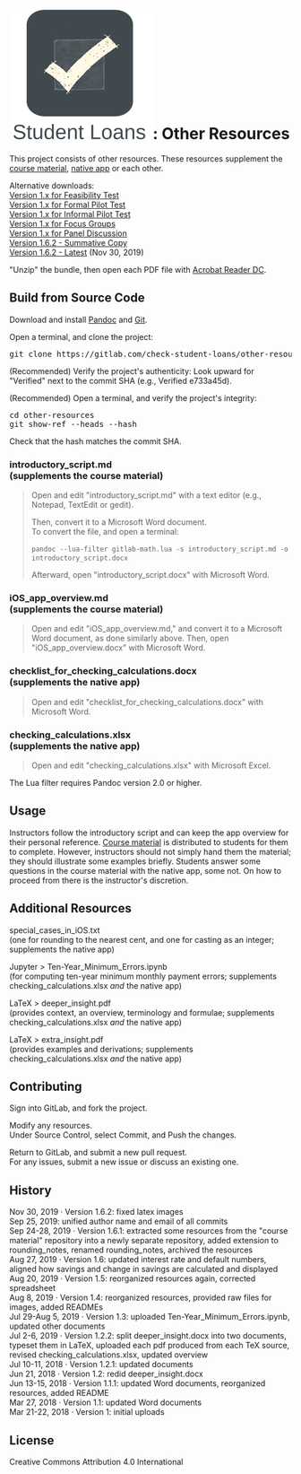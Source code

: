 <snippet>
<content>

# ![Alt](./app_icon_and_logo.png "Check Student Loans"): Other Resources

This project consists of other resources. These resources supplement the [course material](https://gitlab.com/check-student-loans/course-material "Click here to access the course material repository."), [native app](https://gitlab.com/check-student-loans/ios "Click here to access the native app's repository.") or each other.<p>

Alternative downloads:<br>
[Version 1.x for Feasibility Test](./Archives/feasibility_test.zip "Click here to access the download link.")<br>
[Version 1.x for Formal Pilot Test](./Archives/formal_pilot_test.zip "Click here to access the download link.")<br>
[Version 1.x for Informal Pilot Test](./Archives/informal_pilot_test.zip "Click here to access the download link.")<br>
[Version 1.x for Focus Groups](./Archives/focus_groups.zip "Click here to access the download link.")<br>
[Version 1.x for Panel Discussion](./Archives/panel_discussion.zip "Click here to access the download link.")<br>
[Version 1.6.2 - Summative Copy](./Archives/summative.zip "Click here to access the download link.")<br>
[Version 1.6.2 - Latest](./Archives/latest.zip "Click here to access the download link.") (Nov 30, 2019)<p>

"Unzip" the bundle, then open each PDF file with [Acrobat Reader DC](https://acrobat.adobe.com/us/en/acrobat/pdf-reader.html "Click here to access the download link.").

## Build from Source Code

Download and install [Pandoc](https://pandoc.org/ "Click here for more information.") and [Git](https://git-scm.com/downloads "Click here to access the download link.").

Open a terminal, and clone the project:
<pre>
git clone https://gitlab.com/check-student-loans/other-resources.git
</pre>

(Recommended) Verify the project's authenticity: Look upward for "Verified" next to the commit SHA (e.g., Verified e733a45d).

(Recommended) Open a terminal, and verify the project's integrity:
<pre>
cd other-resources
git show-ref --heads --hash
</pre>
Check that the hash matches the commit SHA.<p>

### introductory_script.md<br>(supplements the course material)

>Open and edit "introductory_script.md" with a text editor (e.g., Notepad, TextEdit or gedit).<p>
>Then, convert it to a Microsoft Word document.<br>
>To convert the file, and open a terminal:
>```
>pandoc --lua-filter gitlab-math.lua -s introductory_script.md -o introductory_script.docx
>```
>Afterward, open "introductory_script.docx" with Microsoft Word.

### iOS_app_overview.md<br>(supplements the course material)

>Open and edit "iOS_app_overview.md," and convert it to a Microsoft Word document, as done similarly above. Then, open "iOS_app_overview.docx" with Microsoft Word.

### checklist_for_checking_calculations.docx<br>(supplements the native app)

>Open and edit "checklist_for_checking_calculations.docx" with Microsoft Word.

### checking_calculations.xlsx<br>(supplements the native app)

>Open and edit "checking_calculations.xlsx" with Microsoft Excel.

The Lua filter requires Pandoc version 2.0 or higher.

## Usage

Instructors follow the introductory script and can keep the app overview for their personal reference.
[Course material](https://gitlab.com/check-student-loans/course-material "Click here to access the course material repository.") is distributed to students for them to complete.
However, instructors should not simply hand them the material; they should illustrate some examples briefly.
Students answer some questions in the course material with the native app, some not.
On how to proceed from there is the instructor's discretion.

<!-- ### Alternative Build Method for Markdown

Install Pandoc *and* [R](https://www.r-project.org "Click here for more information."); open a terminal; then, use R to render the file as a Microsoft Word document: (R utilizes Pandoc in the background)
```
R
> install.packages("rmarkdown")
> library(rmarkdown)
> render("introductory_script.md") # example
``` 
The benefit to rendering markdown with R is that one can embed executable R [code chunks](https://rmarkdown.rstudio.com/lesson-3.html "Click here for more information."). Embed a chunk; change the file's extension to .Rmd; then, re-render the file. -->

## Additional Resources

special_cases_in_iOS.txt<br>
(one for rounding to the nearest cent, and one for casting as an integer; supplements the native app)


Jupyter > Ten-Year_Minimum_Errors.ipynb<br>
(for computing ten-year minimum monthly payment errors; supplements checking_calculations.xlsx *and* the native app)

LaTeX > deeper_insight.pdf<br>
(provides context, an overview, terminology and formulae; supplements checking_calculations.xlsx *and* the native app)

LaTeX > extra_insight.pdf<br>
(provides examples and derivations; supplements checking_calculations.xlsx *and* the native app)

<!--deeper_insight.tex (source code)
    extra_insight.tex (source code)
    images/ (images for deeper_insight.pdf)
    images/svg/ (source of images for deeper_insight.pdf)-->

## Contributing

Sign into GitLab, and fork the project.<p>

Modify any resources.<br>
Under Source Control, select Commit, and Push the changes.<p>

Return to GitLab, and submit a new pull request.<br>
For any issues, submit a new issue or discuss an existing one.<p>

## History

Nov 30, 2019 &middot; Version 1.6.2: fixed latex images<br>
Sep 25, 2019: unified author name and email of all commits<br>
Sep 24-28, 2019 &middot; Version 1.6.1: extracted some resources from the "course material" repository into a newly separate repository, added extension to rounding_notes, renamed rounding_notes, archived the resources<br>
Aug 27, 2019 &middot; Version 1.6: updated interest rate and default numbers, aligned how savings and change in savings are calculated and displayed<br>
Aug 20, 2019 &middot; Version 1.5: reorganized resources again, corrected spreadsheet<br>
Aug 8, 2019 &middot; Version 1.4: reorganized resources, provided raw files for images, added READMEs<br>
Jul 29-Aug 5, 2019 &middot; Version 1.3: uploaded Ten-Year_Minimum_Errors.ipynb, updated other documents<br>
Jul 2-6, 2019 &middot; Version 1.2.2: split deeper_insight.docx into two documents, typeset them in LaTeX, uploaded each pdf produced from each TeX source, revised checking_calculations.xlsx, updated overview<br>
Jul 10-11, 2018 &middot; Version 1.2.1: updated documents<br>
Jun 21, 2018 &middot; Version 1.2: redid deeper_insight.docx<br>
Jun 13-15, 2018 &middot; Version 1.1.1: updated Word documents, reorganized resources, added README<br>
Mar 27, 2018 &middot; Version 1.1: updated Word documents<br>
Mar 21-22, 2018 &middot; Version 1: initial uploads

<!--## Known Issues

Video introduction does not render correctly, if installed from the App Store.<br>
Potential Xcode bug: Unlike for plain text, for attributed text the interface builder draws custom fonts from Font Book.-->

## License

Creative Commons Attribution 4.0 International

</content>
</snippet>
